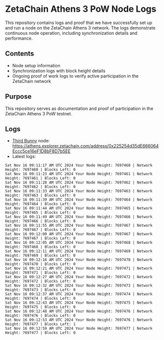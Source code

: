 # ZetaChain Athens 3 PoW Node Logs
This repository contains logs and proof that we have successfully set up and run a node on the ZetaChain Athens 3 network. The logs demonstrate continuous node operation, including synchronization details and performance.

## Contents
- Node setup information
- Synchronization logs with block height details
- Ongoing proof of work logs to verify active participation in the ZetaChain network

## Purpose
This repository serves as documentation and proof of participation in the ZetaChain Athens 3 PoW testnet.

## Logs

- [Third Bunny](https://thirdbunny.xyz/) node: https://athens.explorer.zetachain.com/address/0x225254d35dE666064Eccc5ce16eF1D8bF8D7b5EE
- Latest logs:
```
Sat Nov 16 09:11:17 AM UTC 2024 Your Node Height: 7697460 | Network Height: 7697460 | Blocks Left: 0
Sat Nov 16 09:11:23 AM UTC 2024 Your Node Height: 7697461 | Network Height: 7697461 | Blocks Left: 0
Sat Nov 16 09:11:28 AM UTC 2024 Your Node Height: 7697462 | Network Height: 7697462 | Blocks Left: 0
Sat Nov 16 09:11:33 AM UTC 2024 Your Node Height: 7697463 | Network Height: 7697463 | Blocks Left: 0
Sat Nov 16 09:11:39 AM UTC 2024 Your Node Height: 7697464 | Network Height: 7697464 | Blocks Left: 0
Sat Nov 16 09:11:44 AM UTC 2024 Your Node Height: 7697465 | Network Height: 7697465 | Blocks Left: 0
Sat Nov 16 09:11:49 AM UTC 2024 Your Node Height: 7697466 | Network Height: 7697466 | Blocks Left: 0
Sat Nov 16 09:11:55 AM UTC 2024 Your Node Height: 7697467 | Network Height: 7697467 | Blocks Left: 0
Sat Nov 16 09:12:00 AM UTC 2024 Your Node Height: 7697467 | Network Height: 7697467 | Blocks Left: 0
Sat Nov 16 09:12:05 AM UTC 2024 Your Node Height: 7697468 | Network Height: 7697468 | Blocks Left: 0
Sat Nov 16 09:12:11 AM UTC 2024 Your Node Height: 7697469 | Network Height: 7697469 | Blocks Left: 0
Sat Nov 16 09:12:16 AM UTC 2024 Your Node Height: 7697470 | Network Height: 7697470 | Blocks Left: 0
Sat Nov 16 09:12:21 AM UTC 2024 Your Node Height: 7697471 | Network Height: 7697471 | Blocks Left: 0
Sat Nov 16 09:12:27 AM UTC 2024 Your Node Height: 7697472 | Network Height: 7697472 | Blocks Left: 0
Sat Nov 16 09:12:32 AM UTC 2024 Your Node Height: 7697473 | Network Height: 7697473 | Blocks Left: 0
Sat Nov 16 09:12:37 AM UTC 2024 Your Node Height: 7697474 | Network Height: 7697474 | Blocks Left: 0
Sat Nov 16 09:12:43 AM UTC 2024 Your Node Height: 7697475 | Network Height: 7697475 | Blocks Left: 0
Sat Nov 16 09:12:48 AM UTC 2024 Your Node Height: 7697476 | Network Height: 7697476 | Blocks Left: 0
Sat Nov 16 09:12:53 AM UTC 2024 Your Node Height: 7697476 | Network Height: 7697477 | Blocks Left: 1
Sat Nov 16 09:12:59 AM UTC 2024 Your Node Height: 7697477 | Network Height: 7697477 | Blocks Left: 0
```

